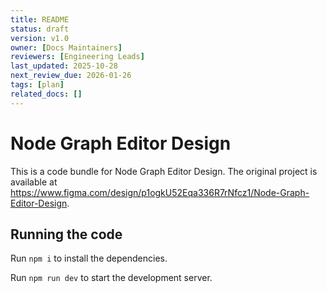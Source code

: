 ```yaml
---
title: README
status: draft
version: v1.0
owner: [Docs Maintainers]
reviewers: [Engineering Leads]
last_updated: 2025-10-28
next_review_due: 2026-01-26
tags: [plan]
related_docs: []
---
```

  # Node Graph Editor Design

  This is a code bundle for Node Graph Editor Design. The original project is available at https://www.figma.com/design/p1ogkU52Eqa336R7rNfcz1/Node-Graph-Editor-Design.

  ## Running the code

  Run `npm i` to install the dependencies.

  Run `npm run dev` to start the development server.
  